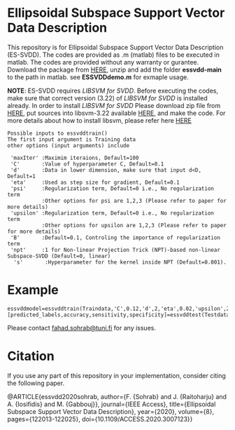 # Ellipsoidal Subspace Support Vector Data Description
This repository is for Ellipsoidal Subspace Support Vector Data Description (ES-SVDD). The codes are provided as .m (matlab) files to be executed in matlab. The codes are provided without any warranty or gurantee. Download the package from [HERE](https://github.com/fahadsohrab/essvdd/archive/main.zip), unzip and add the folder **essvdd-main** to the path in matlab. see **ESSVDDdemo.m** for exmaple usage.


**NOTE**: ES-SVDD requires *LIBSVM for SVDD*. Before executing the codes, make sure that correct version (3.22) of *LIBSVM for SVDD* is installed already. In order to install *LIBSVM for SVDD*  Please download zip file from [HERE](https://www.csie.ntu.edu.tw/~cjlin/libsvmtools/svdd/libsvm-svdd-3.22.zip), put sources into libsvm-3.22 available [HERE](https://www.csie.ntu.edu.tw/~cjlin/libsvm/oldfiles/libsvm-3.22.zip), and make the code. For more details about how to install libsvm, please refer here  [HERE](https://www.csie.ntu.edu.tw/~cjlin/libsvmtools/#libsvm_for_svdd_and_finding_the_smallest_sphere_containing_all_data)


```text
Possible inputs to essvddtrain()
The first input argument is Training data
other options (input arguments) include

 'maxIter' :Maximim iteraions, Default=100
 'C'       :Value of hyperparameter C, Default=0.1
 'd'       :Data in lower dimension, make sure that input d<D, Default=1
 'eta'     :Used as step size for gradient, Default=0.1
 'psi'     :Regularization term, Default=0 i.e., No regularization term
           :Other options for psi are 1,2,3 (Please refer to paper for more details)
 'upsilon' :Regularization term, Default=0 i.e., No regularization term
           :Other options for upsilon are 1,2,3 (Please refer to paper for more details)
 'B'       :Default=0.1, Controling the importance of regularization term
 'npt'     :1 for Non-linear Projection Trick (NPT)-based non-linear Subspace-SVDD (Default=0, linear)
  's'       :Hyperparameter for the kernel inside NPT (Default=0.001). 
 ```

# Example 
```text
essvddmodel=essvddtrain(Traindata,'C',0.12,'d',2,'eta',0.02,'upsilon',2);
[predicted_labels,accuracy,sensitivity,specificity]=essvddtest(Testdata,testlabels,essvddmodel); 
```

Please contact fahad.sohrab@tuni.fi for any issues.
# Citation
If you use any part of this repository in your implementation, consider citing the following paper.

@ARTICLE{essvdd2020sohrab,
  author={F. {Sohrab} and J. {Raitoharju} and A. {Iosifidis} and M. {Gabbouj}},
  journal={IEEE Access}, 
  title={Ellipsoidal Subspace Support Vector Data Description}, 
  year={2020},
  volume={8},
  pages={122013-122025},
  doi={10.1109/ACCESS.2020.3007123}}

